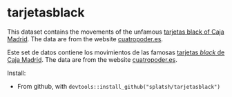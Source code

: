 # tarjetasblack

This dataset contains the movements of the unfamous [tarjetas black of Caja Madrid](http://www.theguardian.com/business/2014/oct/09/former-caja-directors-accused-credit-card-misuse-bankia). The data are from the website [cuatropoder.es](http://www.cuartopoder.es/multimedia/2014/10/11/gastos-de-los-exdirectivos-de-caja-madrid-uno-a-uno-con-las-tarjetas-negras-tabla/3403).

Este set de datos contiene los movimientos de las famosas [tarjetas *black* de Caja Madrid](http://es.wikipedia.org/wiki/Caja_Madrid#Caso_de_las_Tarjetas_.22opacas.22). The data are from the website [cuatropoder.es](http://www.cuartopoder.es/multimedia/2014/10/11/gastos-de-los-exdirectivos-de-caja-madrid-uno-a-uno-con-las-tarjetas-negras-tabla/3403).

Install:

* From github, with `devtools::install_github("splatsh/tarjetasblack")`
